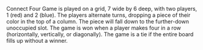 Connect Four Game is played on a grid, 7 wide by 6 deep, with two players, 1 (red) and 2 (blue). The players alternate turns, dropping a piece of their color in the top of a column. The piece will fall down to the further-down unoccupied slot.
The game is won when a player makes four in a row (horizontally, vertically, or diagonally). The game is a tie if the entire board fills up without a winner.

